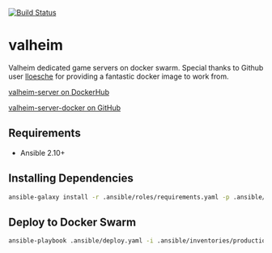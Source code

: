 [![Build Status](https://drone-ci.hopto.org/api/badges/Diesel-Net/valheim/status.svg?ref=refs/heads/development)](https://drone-ci.hopto.org/Diesel-Net/valheim)

# valheim
Valheim dedicated game servers on docker swarm. Special thanks to Github user [lloesche](https://github.com/lloesche) for providing a fantastic docker image to work from.

[valheim-server on DockerHub](https://hub.docker.com/r/lloesche/valheim-server)

[valheim-server-docker on GitHub](https://github.com/lloesche/valheim-server-docker)

## Requirements
- Ansible 2.10+

## Installing Dependencies
```bash
ansible-galaxy install -r .ansible/roles/requirements.yaml -p .ansible/roles --force
```

## Deploy to Docker Swarm
```bash
ansible-playbook .ansible/deploy.yaml -i .ansible/inventories/production/hosts --vault-id ~/.tokens/master_id
```
